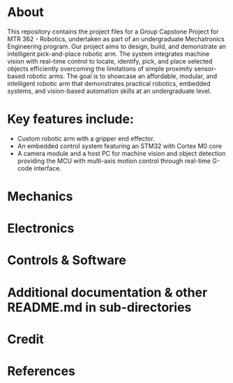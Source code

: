 # About
This repository contains the project files for a Group Capstone Project for MTR 362 - Robotics, undertaken as part of an undergraduate Mechatronics Engineering program.
Our project aims to design, build, and demonstrate an intelligent pick-and-place robotic arm. The system integrates machine vision with real-time control to locate, identify, pick, and place selected objects efficiently overcoming the limitations of simple proximity sensor-based robotic arms.
The goal is to showcase an affordable, modular, and intelligent robotic arm that demonstrates practical robotics, embedded systems, and vision-based automation skills at an undergraduate level.

# Key features include:
- Custom robotic arm with a gripper end effector.
- An embedded control system featuring an STM32 with Cortex M0 core
- A camera module and a host PC for machine vision and object detection providing the MCU with multi-axis motion control through real-time G-code interface.


# Mechanics

# Electronics

# Controls & Software

# Additional documentation & other README.md in sub-directories

# Credit

# References
